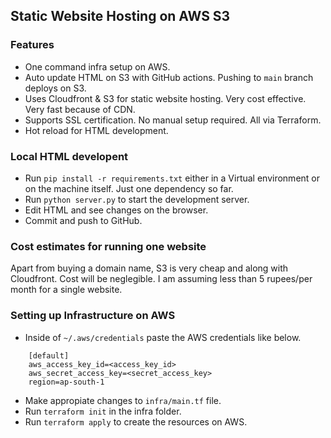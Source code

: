 ## Static Website Hosting on AWS S3

### Features

- One command infra setup on AWS.
- Auto update HTML on S3 with GitHub actions. Pushing to `main` branch deploys on S3.
- Uses Cloudfront & S3 for static website hosting. Very cost effective. Very fast because of CDN.
- Supports SSL certification. No manual setup required. All via Terraform.
- Hot reload for HTML development.

### Local HTML developent

- Run `pip install -r requirements.txt` either in a Virtual environment or on the machine itself. Just one dependency so far.
- Run `python server.py` to start the development server.
- Edit HTML and see changes on the browser. 
- Commit and push to GitHub.

### Cost estimates for running one website

Apart from buying a domain name, S3 is very cheap and along with Cloudfront. Cost will be neglegible. I am assuming less than 5 rupees/per month for a single website. 

### Setting up Infrastructure on AWS

- Inside of `~/.aws/credentials` paste the AWS credentials like below.
```
    [default]
    aws_access_key_id=<access_key_id>
    aws_secret_access_key=<secret_access_key>
    region=ap-south-1
```
- Make appropiate changes to `infra/main.tf` file.
- Run `terraform init` in the infra folder.
- Run `terraform apply` to create the resources on AWS.